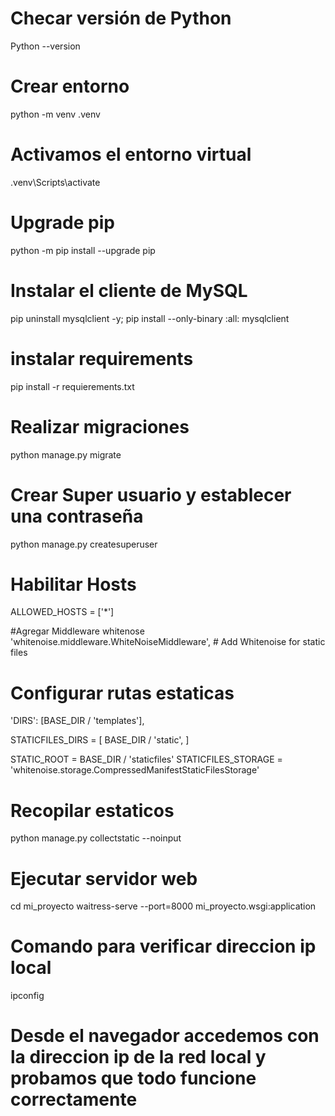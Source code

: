 # Checar versión de Python
Python --version

# Crear entorno
 python -m venv .venv

 # Activamos el entorno virtual
.venv\Scripts\activate

# Upgrade pip 
python -m pip install --upgrade pip


# Instalar el cliente de MySQL
pip uninstall mysqlclient -y; pip install --only-binary :all: mysqlclient

# instalar requirements
 pip install -r requierements.txt


# Realizar migraciones
python manage.py migrate

# Crear Super usuario y establecer una contraseña
python manage.py createsuperuser


# Habilitar Hosts
ALLOWED_HOSTS = ['*']


#Agregar Middleware whitenose  
'whitenoise.middleware.WhiteNoiseMiddleware',  # Add Whitenoise for static files


# Configurar rutas estaticas 
'DIRS': [BASE_DIR / 'templates'],

STATICFILES_DIRS = [
    BASE_DIR / 'static',
]

STATIC_ROOT = BASE_DIR / 'staticfiles'
STATICFILES_STORAGE = 'whitenoise.storage.CompressedManifestStaticFilesStorage'

# Recopilar estaticos
python manage.py collectstatic --noinput


# Ejecutar servidor web
cd mi_proyecto
waitress-serve --port=8000 mi_proyecto.wsgi:application


# Comando para verificar direccion ip local
ipconfig

# Desde el navegador accedemos con la direccion ip de la red local y probamos que todo funcione correctamente

